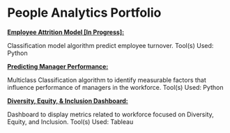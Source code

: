 # People Analytics Portfolio


[**Employee Attrition Model [In Progress]:**](https://bit.ly/3d2k0fJ)

Classification model algorithm predict employee turnover. Tool(s) Used: Python

[**Predicting Manager Performance:**](https://bit.ly/3gb0MGP)

Multiclass Classification algorithm to identify measurable factors that influence performance of managers in the workforce. Tool(s) Used: Python


[**Diversity, Equity, & Inclusion Dashboard:**](https://bit.ly/deidash)

Dashboard to display metrics related to workforce focused on Diversity, Equity, and Inclusion. Tool(s) Used: Tableau





